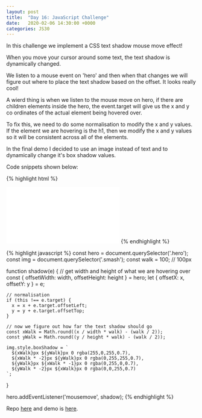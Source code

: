 ```yaml
---
layout: post
title:  "Day 16: JavaScript Challenge"
date:   2020-02-06 14:30:00 +0000
categories: JS30
---
```


In this challenge we implement a CSS text shadow mouse move effect!

When you move your cursor around some text, the text shadow is dynamically changed.

We listen to a mouse event on 'hero' and then when that changes we will figure out where to place
the text shadow based on the offset. It looks really cool!

A wierd thing is when we listen to the mouse move on hero, if there are children elements inside the hero, 
the event.target will give us the x and y co ordinates of the actual element being hovered over.

To fix this, we need to do some normalisation to modify the x and y values. If the element we are hovering is the h1, then we 
modify the x and y values so it will be consistent across all of the elements.

In the final demo I decided to use an image instead of text and to dynamically change it's box shadow values.

Code snippets shown below:

{% highlight html %}
  <div class="hero">
    <article contenteditable>
      <img src="smash.png" alt="" class="smash">
    </article>
  </div>

  <embed src="smash.mp3" autoplay="true">
{% endhighlight %}

{% highlight javascript %}
  const hero = document.querySelector('.hero');
  const img = document.querySelector('.smash');
  const walk = 100; // 100px

  function shadow(e) {
    // get width and height of what we are hovering over
    const { offsetWidth: width, offsetHeight: height } = hero;
    let { offsetX: x, offsetY: y } = e;

    // normalisation
    if (this !== e.target) {
      x = x + e.target.offsetLeft;
      y = y + e.target.offsetTop;
    }

    // now we figure out how far the text shadow should go
    const xWalk = Math.round((x / width * walk) - (walk / 2));
    const yWalk = Math.round((y / height * walk) - (walk / 2));
    
    img.style.boxShadow = `
      ${xWalk}px ${yWalk}px 0 rgba(255,0,255,0.7),
      ${xWalk * -2}px ${yWalk}px 0 rgba(0,255,255,0.7),
      ${yWalk}px ${xWalk * -1}px 0 rgba(0,255,0,0.7),
      ${yWalk * -2}px ${xWalk}px 0 rgba(0,0,255,0.7)
    `;
  }

  hero.addEventListener('mousemove', shadow);
{% endhighlight %}


Repo [here](https://github.com/mlatif01/js30) 
and demo is [here](https://ml-js30.netlify.com/).









